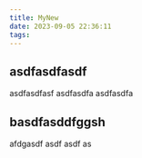 ```yaml
---
title: MyNew
date: 2023-09-05 22:36:11
tags:
---
```



## asdfasdfasdf 



asdfasdfasf
asdfasdfa
asdfasdfa


## basdfasddfggsh

afdgasdf
asdf
asdf
as
